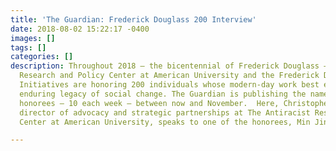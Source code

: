 ```yaml
---
title: 'The Guardian: Frederick Douglass 200 Interview'
date: 2018-08-02 15:22:17 -0400
images: []
tags: []
categories: []
description: Throughout 2018 – the bicentennial of Frederick Douglass – The Antiracist
  Research and Policy Center at American University and the Frederick Douglass Family
  Initiatives are honoring 200 individuals whose modern-day work best embodies Douglass’s
  enduring legacy of social change. The Guardian is publishing the names of all 200
  honorees – 10 each week – between now and November.  Here, Christopher Petrella,
  director of advocacy and strategic partnerships at The Antiracist Research and Policy
  Center at American University, speaks to one of the honorees, Min Jin Lee.

---
```


